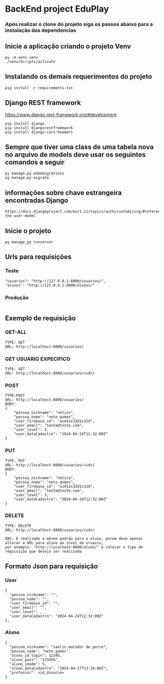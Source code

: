 # BackEnd project EduPlay

### Após realizar o clone do projeto siga os passos abaixo para a instalação das dependencias

## Inicie a aplicação criando o projeto Venv

```
py -m venv venv
./venv/Scripts/activate
```

## Instalando os demais requerimentos do projeto

```
pip install -r requirements.txt
```

## Django REST framework
https://www.django-rest-framework.org/#development

```
pip install django
pip install djangorestframework
pip install django-cors-headers
```

## Sempre que tiver uma class de uma tabela nova no arquivo de models deve usar os seguintes comandos a seguir

```
py manage.py makemigrations
py manage.py migrate
```

## informações sobre chave estrangeira encontradas Django

```
https://docs.djangoproject.com/en/1.11/topics/auth/customizing/#referencing-the-user-model
```

## Inicie o projeto

```
py manage.py runserver
```

## Urls para requisições
### Teste
```
"usuarios": "http://127.0.0.1:8000/usuarios/",
"alunos": "http://127.0.0.1:8000/alunos/"
```

### Produção
```
```

## Exemplo de requisição
### GET-ALL
```
TYPE: GET
URL: http://localhost:8000/usuarios/
```

### GET USUARIO EXPECIFICO
```
TYPE: GET
URL: http://localhost:8000/usuarios/<id>/
```

### POST
```
TYPE:POST
URL: http://localhost:8000/usuarios/
BODY:
{
    "pessoa_nickname": "netico",
    "pessoa_nome": "neto gomes",
    "user_firebase_id": "asd1as32d1s32d",
    "user_email": "teste@teste.com",
    "user_level": 3,
    "user_dataCadastro": "2024-04-24T12:32:00Z"
}
```

### PUT
```
TYPE: PUT
URL: http://localhost:8000/usuarios/<id>/
BODY:
{
    "pessoa_nickname": "netico",
    "pessoa_nome": "neto gomes",
    "user_firebase_id": "asd1as32d1s32d",
    "user_email": "teste@teste.com",
    "user_level": 3,
    "user_dataCadastro": "2024-04-24T12:32:00Z"
}
```

### DELETE
```
TYPE: DELETE
URL: http://localhost:8000/usuarios/<id>/
```

```
OBS: É realizado o mesmo padrão para o aluno, porem deve apenas alterar a URL para aluno ao invez de uruasio,
por exemplo: "http://localhost:8000/aluno/" e colocar o tipo de requisição que deseja ser realizada
```

## Formato Json para requisição
### User
```
{
  "pessoa_nickname": "",
  "pessoa_nome": "",
  "user_firebase_id": "",
  "user_email": "",
  "user_level": ,
  "user_dataCadastro": "2024-04-24T12:32:00Z"
},
```

### Aluno
```
{
  "pessoa_nickname": "xaolin matador de porco",
  "pessoa_nome": "neto gomes",
  "aluno_id_login": 12345,
  "aluno_pass": "123456",
  "aluno_idade": 5,
  "aluno_dataCadastro": "2024-04-27T13:34:00Z",
  "professor": <id_Usuario>
}
```
